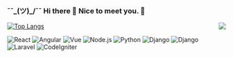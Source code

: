 ###          ¯¯\_(ツ)_/¯¯ Hi there 👋 Nice to meet you. 🍻

<a href="https://github.com/topdeveloper0729?tab=repositories">
  <img align="right" src="https://github-readme-stats.vercel.app/api?username=topdeveloper0729&show_icons=true&hide_border=true&hide_rank=true" />
</a>

[![Top Langs](https://github-readme-stats.vercel.app/api/top-langs/?username=topdeveloper0729&layout=compact)](https://github.com/anuraghazra/github-readme-stats) 


![React](https://img.shields.io/badge/-React-61DAFB?style=flat-square&logo=React&logoColor=fff)
![Angular](https://img.shields.io/badge/-Angular-339933?style=flat-square&logo=Angular&logoColor=fff)
![Vue](https://img.shields.io/badge/-Vue.js-007ACC?style=flat-square&logo=Vue.js&logoColor=fff)
![Node.js](https://img.shields.io/badge/-Node.js-339933?style=flat-square&logo=Node.js&logoColor=fff)
![Python](https://img.shields.io/badge/-Python-3776AB?style=flat-square&logo=Python&logoColor=fff)
![Django](https://img.shields.io/badge/-Django-47848F?style=flat-square&logo=Django&logoColor=fff)
![Django](https://img.shields.io/badge/-Flask-47848F?style=flat-square&logo=Django&logoColor=fff)
![Laravel](https://img.shields.io/badge/-Laravel-47848F?style=flat-square&logo=Laravel&logoColor=fff)
![CodeIgniter](https://img.shields.io/badge/-CodeIgniter-777BB4?style=flat-square&logo=CodeIgniter&logoColor=fff)
